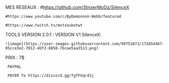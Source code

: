 MES RESEAUX :
	#https://github.com/StrixerMoDz/SilenceX
	
	#https://www.youtube.com/c/ByDemonnnn-Webb/featured
	
	#https://www.twitch.tv/mxtsoukotwt


TOOLS VERSION 2.0.1 : 
	VERSION V1 
SilenceX:
	
	![image](https://user-images.githubusercontent.com/99751673/172654467-05cce3e2-7012-4bf2-8858-7bcae5aa3513.png)


PRIX :
     7$
     
     PAYPAL
     
     PAYER To https://discord.gg/fgfFUqrdJj
